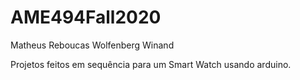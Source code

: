 # AME494Fall2020
Matheus Reboucas Wolfenberg Winand

Projetos feitos em sequência para um Smart Watch usando arduino.
